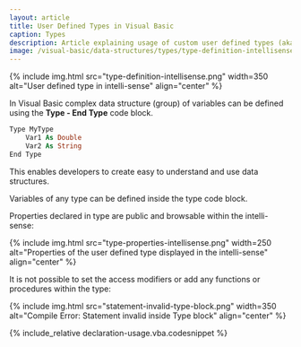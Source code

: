 ```yaml
---
layout: article
title: User Defined Types in Visual Basic
caption: Types
description: Article explaining usage of custom user defined types (aka Structures) in Visual Basic
image: /visual-basic/data-structures/types/type-definition-intellisense.png
---
```

{% include img.html src="type-definition-intellisense.png" width=350 alt="User defined type in intelli-sense" align="center" %}

In Visual Basic complex data structure (group) of variables can be defined using the **Type - End Type** code block.

~~~ vb
Type MyType
    Var1 As Double
    Var2 As String
End Type
~~~

This enables developers to create easy to understand and use data structures.

Variables of any type can be defined inside the type code block.

Properties declared in type are public and browsable within the intelli-sense:

{% include img.html src="type-properties-intellisense.png" width=250 alt="Properties of the user defined type displayed in the intelli-sense" align="center" %}

It is not possible to set the access modifiers or add any functions or procedures within the type:

{% include img.html src="statement-invalid-type-block.png" width=350 alt="Compile Error: Statement invalid inside Type block" align="center" %}

{% include_relative declaration-usage.vba.codesnippet %}
